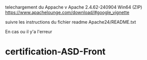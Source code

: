 telechargement du Appache v Apache 2.4.62-240904 Win64 (ZIP) https://www.apachelounge.com/download/#google_vignette

suivre les instructions du fichier readme Apache24/README.txt

En cas ou il y'a l'erreur 


# certification-ASD-Front
